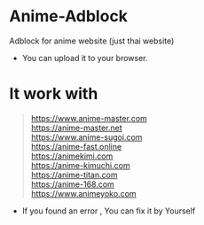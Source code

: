 # Anime-Adblock
Adblock for anime website (just thai website)

- You can upload it to your browser.
# It work with 
> https://www.anime-master.com </br>
> https://anime-master.net </br>
> https://www.anime-sugoi.com </br>
> https://anime-fast.online </br>
> https://animekimi.com </br>
> https://anime-kimuchi.com </br>
> https://anime-titan.com </br>
> https://anime-168.com </br>
> https://www.animeyoko.com </br>

- If you found an error , You can fix it by Yourself
